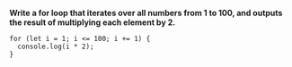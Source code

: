 **Write a for loop that iterates over all numbers from 1 to 100, and outputs the result of multiplying each element by 2.**

```
for (let i = 1; i <= 100; i += 1) {
  console.log(i * 2);
}
```
